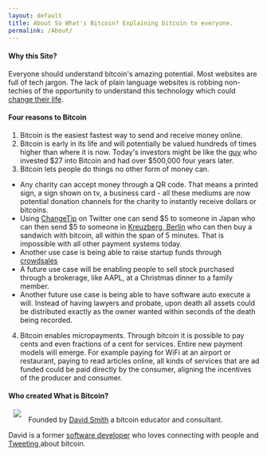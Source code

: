 ```yaml
---
layout: default
title: About So What's Bitcoin? Explaining bitcoin to everyone.
permalink: /About/
---
```

#### Why this Site?
Everyone should understand bitcoin's amazing potential. Most websites are full of tech jargon. The lack of plain language websites is robbing non-techies of the opportunity to understand this technology which could [change their life](http://www.businessinsider.com/man-buys-bitcoin-forgets-about-it-remembers-finds-a-fortune-2013-10).

#### Four reasons to <i class="fa fa-heart"></i> Bitcoin
1. Bitcoin is the easiest fastest way to send and receive money online.
2. Bitcoin is early in its life and will potentially be valued hundreds of times higher than where it is now. Today's investors might be like the [guy](http://www.businessinsider.com/man-buys-bitcoin-forgets-about-it-remembers-finds-a-fortune-2013-10) who invested $27 into Bitcoin and had over $500,000 four years later.
3. Bitcoin lets people do things no other form of money can. 
 * Any charity can accept money through a QR code. That means a printed sign, a sign shown on tv, a business card - all these mediums are now potential donation channels for the charity to instantly receive dollars or bitcoins.
 * Using [ChangeTip](http://www.changetip.com) on Twitter one can send $5 to someone in Japan who can then send $5 to someone in [Kreuzberg, Berlin](http://www.theguardian.com/technology/2013/apr/26/bitcoins-gain-currency-in-berlin) who can then buy a sandwich with bitcoin, all within the span of 5 minutes. That is impossible with all other payment systems today. 
 * Another use case is being able to raise startup funds through [crowdsales](http://blog.mastercoin.org/2014/06/03/upcoming-crowd-sales-worth-tens-of-millions-of-dollars/)
 * A future use case will be enabling people to sell stock purchased through a brokerage, like AAPL, at a Christmas dinner to a family member.
 * Another future use case is being able to have software auto execute a will. Instead of having lawyers and probate, upon death all assets could be distributed exactly as the owner wanted within seconds of the death being recorded.
4. Bitcoin enables micropayments. Through bitcoin it is possible to pay cents and even fractions of a cent for services. Entire new payment models will emerge. For example paying for WiFi at an airport or restaurant, paying to read articles online, all kinds of services that are ad funded could be paid directly by the consumer, aligning the incentives of the producer and consumer.

#### Who created What is Bitcoin?

<a href="http://www.davidsilvasmith.com"><img src="http://www.gravatar.com/avatar/38c982e6a1d3ae992a40887a59748cdb?s=150" style="margin: 0px 10px 10px 10px" class="pull-left photo img-responsive img-thumbnail"></a>
Founded by [David Smith](http://www.davidsilvasmith.com) a bitcoin educator and consultant.

David is a former [software developer](http://stackoverflow.com/users/46076/) who loves connecting with people and [Tweeting ](http://www.twitter.com/davidsilvasmith) about bitcoin.

<p class="clearfix"> </p>
